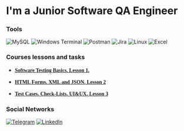 # I'm a Junior Software QA Engineer

### Tools
![MySQL](https://img.shields.io/badge/mysql-%2300f.svg?style=for-the-badge&logo=mysql&logoColor=white) ![Windows Terminal](https://img.shields.io/badge/Windows%20Terminal-08138a.svg?style=for-the-badge&logo=windows-terminal&logoColor=white) ![Postman](https://img.shields.io/badge/Postman-ef5b25?style=for-the-badge&logo=postman&logoColor=white)  ![Jira](https://img.shields.io/badge/jira-0146b3.svg?style=for-the-badge&logo=jira&logoColor=white) ![Linux](https://img.shields.io/badge/Linux-E95420?style=for-the-badge&logo=linux&logoColor=black)    ![Excel](https://img.shields.io/badge/Microsoft_Excel-1d6f42?style=for-the-badge&logo=microsoft-excel&logoColor=white)  



### Courses lessons and tasks

+ <a href="https://1drv.ms/f/s!AoU8sFbTHdZBhBZTbTF_cEzDMbSv?e=PYxyKi" style="font-family: Mojangles;">**Software Testing Basics. Lesson 1.**</a>

+ <a href="https://1drv.ms/f/s!AoU8sFbTHdZBhBdWg9wVMgGTb9mD?e=pfLSll" style="font-family: Mojangles;">**HTML Forms. XML and JSON. Lesson 2**</a>

+ <a href="https://1drv.ms/f/s!AoU8sFbTHdZBhBjMwneOXOOa3y6Q?e=t6OxWs" style="font-family: Mojangles;">**Test Cases. Check-Lists. UI&UX. Lesson 3**</a>










### Social Networks

[![Telegram](https://img.shields.io/badge/Telegram-2CA5E0?style=for-the-badge&logo=telegram&logoColor=white)](https://t.me/)   [![LinkedIn](https://img.shields.io/badge/-LinkedIn-0077B5?style=for-the-badge&logo=linkedin&logoColor=white)](https://www.linkedin.com/in/)




